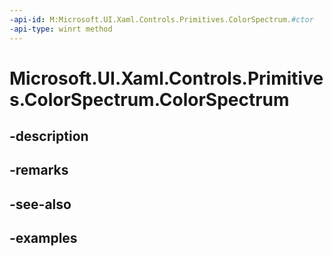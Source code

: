 ```yaml
---
-api-id: M:Microsoft.UI.Xaml.Controls.Primitives.ColorSpectrum.#ctor
-api-type: winrt method
---
```


<!-- Method syntax.
public ColorSpectrum.ColorSpectrum()
-->

# Microsoft.UI.Xaml.Controls.Primitives.ColorSpectrum.ColorSpectrum

## -description

## -remarks

## -see-also

## -examples

